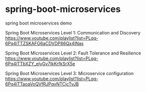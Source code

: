 # spring-boot-microservices
spring boot microservices demo

Spring Boot Microservices Level 1: Communication and Discovery
https://www.youtube.com/playlist?list=PLqq-6Pq4lTTZSKAFG6aCDVDP86Qx4lNas

Spring Boot Microservices Level 2: Fault Tolerance and Resilience
https://www.youtube.com/playlist?list=PLqq-6Pq4lTTbXZY_elyGv7IkKrfkSrX5e

Spring Boot Microservices Level 3: Microservice configuration
https://www.youtube.com/playlist?list=PLqq-6Pq4lTTaoaVoQVfRJPqvNTCjcTvJB
